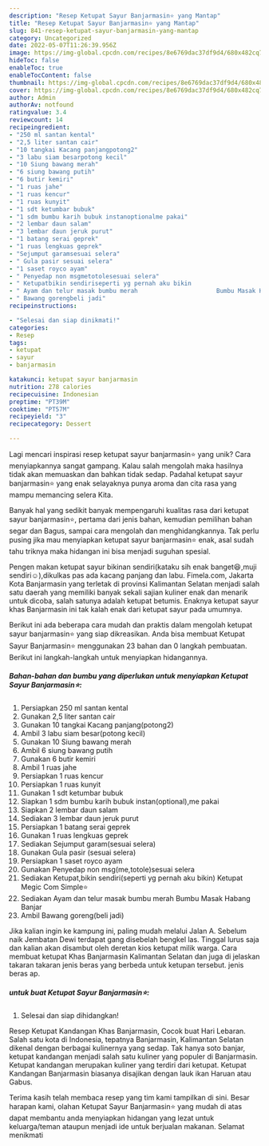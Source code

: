 ```yaml
---
description: "Resep Ketupat Sayur Banjarmasin⭐ yang Mantap"
title: "Resep Ketupat Sayur Banjarmasin⭐ yang Mantap"
slug: 841-resep-ketupat-sayur-banjarmasin-yang-mantap
category: Uncategorized
date: 2022-05-07T11:26:39.956Z
image: https://img-global.cpcdn.com/recipes/8e6769dac37df9d4/680x482cq70/ketupat-sayur-banjarmasin-foto-resep-utama.jpg
hideToc: false
enableToc: true
enableTocContent: false
thumbnail: https://img-global.cpcdn.com/recipes/8e6769dac37df9d4/680x482cq70/ketupat-sayur-banjarmasin-foto-resep-utama.jpg
cover: https://img-global.cpcdn.com/recipes/8e6769dac37df9d4/680x482cq70/ketupat-sayur-banjarmasin-foto-resep-utama.jpg
author: Admin
authorAv: notfound
ratingvalue: 3.4
reviewcount: 14
recipeingredient:
- "250 ml santan kental"
- "2,5 liter santan cair"
- "10 tangkai Kacang panjangpotong2"
- "3 labu siam besarpotong kecil"
- "10 Siung bawang merah"
- "6 siung bawang putih"
- "6 butir kemiri"
- "1 ruas jahe"
- "1 ruas kencur"
- "1 ruas kunyit"
- "1 sdt ketumbar bubuk"
- "1 sdm bumbu karih bubuk instanoptionalme pakai"
- "2 lembar daun salam"
- "3 lembar daun jeruk purut"
- "1 batang serai geprek"
- "1 ruas lengkuas geprek"
- "Sejumput garamsesuai selera"
- " Gula pasir sesuai selera"
- "1 saset royco ayam"
- " Penyedap non msgmetotolesesuai selera"
- " Ketupatbikin sendiriseperti yg pernah aku bikin                      Ketupat Megic Com Simple"
- " Ayam dan telur masak bumbu merah                      Bumbu Masak Habang Banjar"
- " Bawang gorengbeli jadi"
recipeinstructions:

- "Selesai dan siap dinikmati!"
categories:
- Resep
tags:
- ketupat
- sayur
- banjarmasin

katakunci: ketupat sayur banjarmasin 
nutrition: 278 calories
recipecuisine: Indonesian
preptime: "PT39M"
cooktime: "PT57M"
recipeyield: "3"
recipecategory: Dessert

---
```





Lagi mencari inspirasi resep ketupat sayur banjarmasin⭐ yang unik? Cara menyiapkannya sangat gampang. Kalau salah mengolah maka hasilnya tidak akan memuaskan dan bahkan tidak sedap. Padahal ketupat sayur banjarmasin⭐ yang enak selayaknya punya aroma dan cita rasa yang mampu memancing selera Kita.





Banyak hal yang sedikit banyak mempengaruhi kualitas rasa dari ketupat sayur banjarmasin⭐, pertama dari jenis bahan, kemudian pemilihan bahan segar dan Bagus, sampai cara mengolah dan menghidangkannya. Tak perlu pusing jika mau menyiapkan ketupat sayur banjarmasin⭐ enak,      asal sudah tahu triknya maka hidangan ini bisa menjadi suguhan spesial.














Pengen makan ketupat sayur bikinan sendiri(kataku sih enak banget😆,muji sendiri☺),dikulkas pas ada kacang panjang dan labu. Fimela.com, Jakarta Kota Banjarmasin yang terletak di provinsi Kalimantan Selatan menjadi salah satu daerah yang memiliki banyak sekali sajian kuliner enak dan menarik untuk dicoba, salah satunya adalah ketupat betumis. Enaknya ketupat sayur khas Banjarmasin ini tak kalah enak dari ketupat sayur pada umumnya.






Berikut ini ada beberapa cara mudah dan praktis dalam mengolah ketupat sayur banjarmasin⭐ yang siap dikreasikan. Anda bisa membuat Ketupat Sayur Banjarmasin⭐ menggunakan 23 bahan dan 0 langkah pembuatan. Berikut ini langkah-langkah untuk menyiapkan hidangannya.

<!--inarticleads1-->

##### Bahan-bahan dan bumbu yang diperlukan untuk menyiapkan Ketupat Sayur Banjarmasin⭐:

1. Persiapkan 250 ml santan kental
1. Gunakan 2,5 liter santan cair
1. Gunakan 10 tangkai Kacang panjang(potong2)
1. Ambil 3 labu siam besar(potong kecil)
1. Gunakan 10 Siung bawang merah
1. Ambil 6 siung bawang putih
1. Gunakan 6 butir kemiri
1. Ambil 1 ruas jahe
1. Persiapkan 1 ruas kencur
1. Persiapkan 1 ruas kunyit
1. Gunakan 1 sdt ketumbar bubuk
1. Siapkan 1 sdm bumbu karih bubuk instan(optional),me pakai
1. Siapkan 2 lembar daun salam
1. Sediakan 3 lembar daun jeruk purut
1. Persiapkan 1 batang serai geprek
1. Gunakan 1 ruas lengkuas geprek
1. Sediakan Sejumput garam(sesuai selera)
1. Gunakan  Gula pasir (sesuai selera)
1. Persiapkan 1 saset royco ayam
1. Gunakan  Penyedap non msg(me,totole)sesuai selera
1. Sediakan  Ketupat,bikin sendiri(seperti yg pernah aku bikin)                      Ketupat Megic Com Simple⭐
1. Sediakan  Ayam dan telur masak bumbu merah                      Bumbu Masak Habang Banjar
1. Ambil  Bawang goreng(beli jadi)


Jika kalian ingin ke kampung ini, paling mudah melalui Jalan A. Sebelum naik Jembatan Dewi terdapat gang disebelah bengkel las. Tinggal lurus saja dan kalian akan disambut oleh deretan kios ketupat milik warga. Cara membuat ketupat Khas Banjarmasin Kalimantan Selatan dan juga di jelaskan takaran takaran jenis beras yang berbeda untuk ketupan tersebut. jenis beras ap. 

<!--inarticleads2-->

#####  untuk buat Ketupat Sayur Banjarmasin⭐:


1. Selesai dan siap dihidangkan!

Resep Ketupat Kandangan Khas Banjarmasin, Cocok buat Hari Lebaran. Salah satu kota di Indonesia, tepatnya Banjarmasin, Kalimantan Selatan dikenal dengan berbagai kulinernya yang sedap. Tak hanya soto banjar, ketupat kandangan menjadi salah satu kuliner yang populer di Banjarmasin. Ketupat kandangan merupakan kuliner yang terdiri dari ketupat. Ketupat Kandangan Banjarmasin biasanya disajikan dengan lauk ikan Haruan atau Gabus. 

Terima kasih telah membaca resep yang tim kami tampilkan di sini. Besar harapan kami, olahan Ketupat Sayur Banjarmasin⭐ yang mudah di atas dapat membantu anda menyiapkan hidangan yang lezat untuk keluarga/teman ataupun menjadi ide untuk berjualan makanan. Selamat menikmati
